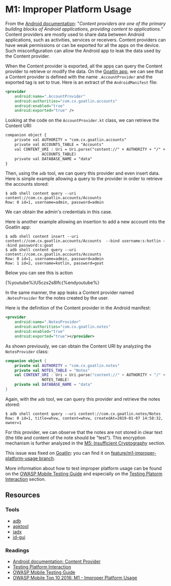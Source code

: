 M1: Improper Platform Usage
===========================
From the [Android documentation][4]: "_Content providers are one of the primary
building blocks of Android applications, providing content to applications._"
Content providers are mostly used to share data between Android applications,
such as activities, services or receivers. Content providers can have weak
permissions or can be exported for all the apps on the device. Such
misconfiguration can allow the Android app to leak the data used by the Content
provider.

When the Content provider is exported, all the apps can query the Content
provider to retrieve or modify the data. On the [Goatlin app][0], we can
see that a Content provider is defined with the name `.AccountProvider` and
the exported tag is set to true. Here is an extract of the `AndroidManifest`
file:

```xml
<provider
    android:name=".AccountProvider"
    android:authorities="com.cx.goatlin.accounts"
    android:enabled="true"
    android:exported="true" />
```

Looking at the code on the `AccountProvider.kt` class, we can retrieve the
Content URI:

```xml
companion object {
    private val AUTHORITY = "com.cx.goatlin.accounts"
    private val ACCOUNTS_TABLE = "Accounts"
    val CONTENT_URI : Uri = Uri.parse("content://" + AUTHORITY + "/" +
                ACCOUNTS_TABLE)
    private val DATABASE_NAME = "data"
}
```

Then, using the `adb` tool, we can query this provider and even insert data.
Here is simple example allowing a query to the provider in order to retrieve the
accounts stored:

```
$ adb shell content query --uri content://com.cx.goatlin.accounts/Accounts
Row: 0 id=1, username=admin, password=admin
```

We can obtain the admin's credentials in this case.


Here is another example allowing an insertion to add a new account into the
Goatlin app:

```
$ adb shell content insert --uri content://com.cx.goatlin.accounts/Accounts  --bind username:s:kotlin --bind password:s:goat
$ adb shell content query --uri content://com.cx.goatlin.accounts/Accounts
Row: 0 id=1, username=admin, password=admin
Row: 1 id=2, username=kotlin, password=goat
```

Below you can see this is action

{%youtube%}U5czs2s8Ifc{%endyoutube%}

In the same manner, the app leaks a Content provider named `.NotesProvider` for
the notes created by the user.

Here is the definition of the Content provider in the Android manifest:

```xml
<provider
    android:name=".NotesProvider"
    android:authorities="com.cx.goatlin.notes"
    android:enabled="true"
    android:exported="true"></provider>
```

As shown previously, we can obtain the Content URI by analyzing the
`NotesProvider` class:

```kotlin
companion object {
    private val AUTHORITY = "com.cx.goatlin.notes"
    private val NOTES_TABLE = "Notes"
    val CONTENT_URI : Uri = Uri.parse("content://" + AUTHORITY + "/" +
                NOTES_TABLE)
    private val DATABASE_NAME = "data"
}
```

Again, with the `adb` tool, we can query this provider and retrieve the notes
stored:

```
$ adb shell content query --uri content://com.cx.goatlin.notes/Notes
Row: 0 id=1, title=whvw, content=whvw, createdAt=2019-01-07 14:58:32, owner=1
```

For this provider, we can observe that the notes are not stored in clear text
(the title and content of the note should be "test").
This encryption mechanism is further analyzed in the [M5: Insufficient
Cryptography][8] section.

This issue was fixed on [Goatlin][0]: you can find it on
[feature/m1-improper-platform-usage branch][10].

More information about how to test improper platform usage can be found on the
[OWASP Mobile Testing Guide][5] and especially on the [Testing Platorm
Interaction][6] section.

## Resources

### Tools

* [adb][9]
* [apktool][1]
* [jadx][2]
* [jd-gui][3]

### Readings

* [Android documentation: Content Provider][4]
* [Testing Platform Interaction][6]
* [OWASP Mobile Testing Guide][5]
* [OWASP Mobile Top 10 2016: M1 - Improper Platform Usage][7]

[0]: https://github.com/Checkmarx/Goatlin
[1]: https://github.com/skylot/jadx
[2]: http://jd.benow.ca/
[3]: https://ibotpeaches.github.io/Apktool/
[4]: https://developer.android.com/reference/android/content/ContentProvider
[5]: https://www.owasp.org/index.php/OWASP_Mobile_Security_Testing_Guide
[6]: https://github.com/OWASP/owasp-mstg/blob/master/Document/0x05h-Testing-Platform-Interaction.md
[7]: https://www.owasp.org/index.php/Mobile_Top_10_2016-M1-Improper_Platform_Usage
[8]: ../m5-insufficient-cryptography
[9]: https://developer.android.com/studio/command-line/adb
[10]: https://github.com/Checkmarx/Goatlin/tree/feature/m1-improper-platform-usage
